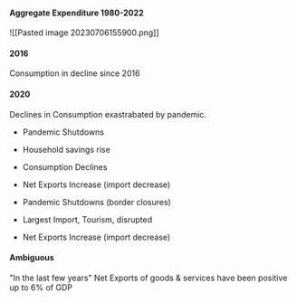 
#### Aggregate Expenditure 1980-2022
![[Pasted image 20230706155900.png]]




#### 2016
Consumption in decline since 2016

#### 2020
Declines in Consumption exastrabated by pandemic.
- Pandemic Shutdowns
- Household savings rise
- Consumption Declines
- Net Exports Increase (import decrease)

- Pandemic Shutdowns (border closures)
- Largest Import, Tourism, disrupted
- Net Exports Increase (import decrease)


#### Ambiguous
"In the last few years" Net Exports of goods & services have been positive up to 6% of GDP